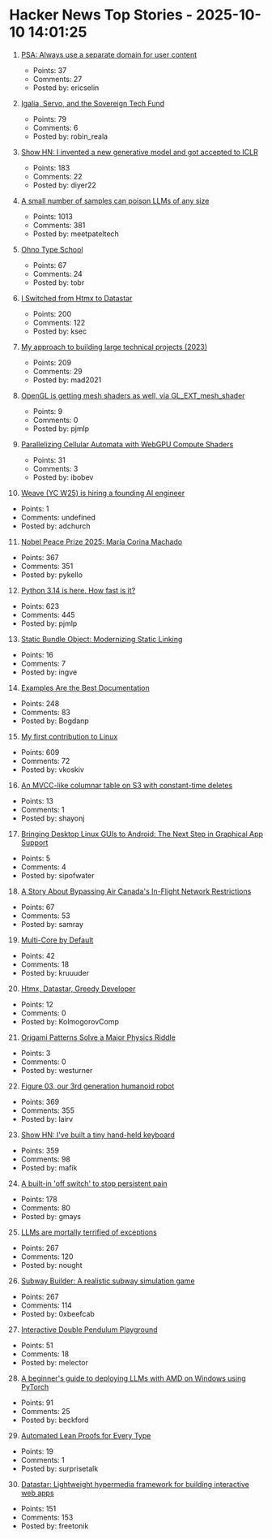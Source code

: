 # Hacker News Top Stories - 2025-10-10 14:01:25

1. [PSA: Always use a separate domain for user content](https://www.statichost.eu/blog/google-safe-browsing/)
   - Points: 37
   - Comments: 27
   - Posted by: ericselin

2. [Igalia, Servo, and the Sovereign Tech Fund](https://www.igalia.com/2025/10/09/Igalia,-Servo,-and-the-Sovereign-Tech-Fund.html)
   - Points: 79
   - Comments: 6
   - Posted by: robin_reala

3. [Show HN: I invented a new generative model and got accepted to ICLR](https://discrete-distribution-networks.github.io/)
   - Points: 183
   - Comments: 22
   - Posted by: diyer22

4. [A small number of samples can poison LLMs of any size](https://www.anthropic.com/research/small-samples-poison)
   - Points: 1013
   - Comments: 381
   - Posted by: meetpateltech

5. [Ohno Type School](https://ohnotype.co/blog/ohno-type-school-a)
   - Points: 67
   - Comments: 24
   - Posted by: tobr

6. [I Switched from Htmx to Datastar](https://everydaysuperpowers.dev/articles/why-i-switched-from-htmx-to-datastar/)
   - Points: 200
   - Comments: 122
   - Posted by: ksec

7. [My approach to building large technical projects (2023)](https://mitchellh.com/writing/building-large-technical-projects)
   - Points: 209
   - Comments: 29
   - Posted by: mad2021

8. [OpenGL is getting mesh shaders as well, via GL_EXT_mesh_shader](https://www.supergoodcode.com/mesh-shaders-in-the-current-year/)
   - Points: 9
   - Comments: 0
   - Posted by: pjmlp

9. [Parallelizing Cellular Automata with WebGPU Compute Shaders](https://vectrx.substack.com/p/webgpu-cellular-automata)
   - Points: 31
   - Comments: 3
   - Posted by: ibobev

10. [Weave (YC W25) is hiring a founding AI engineer](https://www.ycombinator.com/companies/weave-3/jobs/SqFnIFE-founding-ai-engineer)
   - Points: 1
   - Comments: undefined
   - Posted by: adchurch

11. [Nobel Peace Prize 2025: María Corina Machado](https://www.nobelprize.org/prizes/peace/2025/summary/)
   - Points: 367
   - Comments: 351
   - Posted by: pykello

12. [Python 3.14 is here. How fast is it?](https://blog.miguelgrinberg.com/post/python-3-14-is-here-how-fast-is-it)
   - Points: 623
   - Comments: 445
   - Posted by: pjmlp

13. [Static Bundle Object: Modernizing Static Linking](https://medium.com/@eyal.itkin/static-bundle-object-modernizing-static-linking-f1be36175064)
   - Points: 16
   - Comments: 7
   - Posted by: ingve

14. [Examples Are the Best Documentation](https://rakhim.exotext.com/examples-are-the-best-documentation)
   - Points: 248
   - Comments: 83
   - Posted by: Bogdanp

15. [My first contribution to Linux](https://vkoskiv.com/first-linux-patch/)
   - Points: 609
   - Comments: 72
   - Posted by: vkoskiv

16. [An MVCC-like columnar table on S3 with constant-time deletes](https://www.shayon.dev/post/2025/277/an-mvcc-like-columnar-table-on-s3-with-constant-time-deletes/)
   - Points: 13
   - Comments: 1
   - Posted by: shayonj

17. [Bringing Desktop Linux GUIs to Android: The Next Step in Graphical App Support](https://www.linuxjournal.com/content/bringing-desktop-linux-guis-android-next-step-graphical-app-support)
   - Points: 5
   - Comments: 4
   - Posted by: sipofwater

18. [A Story About Bypassing Air Canada's In-Flight Network Restrictions](https://ramsayleung.github.io/en/post/2025/a_story_about_bypassing_air_canadas_in-flight_network_restrictions/)
   - Points: 67
   - Comments: 53
   - Posted by: samray

19. [Multi-Core by Default](https://www.rfleury.com/p/multi-core-by-default)
   - Points: 42
   - Comments: 18
   - Posted by: kruuuder

20. [Htmx, Datastar, Greedy Developer](https://drshapeless.com/blog/posts/htmx,-datastar,-greedy-developer.html)
   - Points: 12
   - Comments: 0
   - Posted by: KolmogorovComp

21. [Origami Patterns Solve a Major Physics Riddle](https://www.quantamagazine.org/origami-patterns-solve-a-major-physics-riddle-20251006/)
   - Points: 3
   - Comments: 0
   - Posted by: westurner

22. [Figure 03, our 3rd generation humanoid robot](https://www.figure.ai/news/introducing-figure-03)
   - Points: 369
   - Comments: 355
   - Posted by: lairv

23. [Show HN: I've built a tiny hand-held keyboard](https://github.com/mafik/keyer)
   - Points: 359
   - Comments: 98
   - Posted by: mafik

24. [A built-in 'off switch' to stop persistent pain](https://penntoday.upenn.edu/news/select-neurons-brainstem-may-hold-key-treating-chronic-pain)
   - Points: 178
   - Comments: 80
   - Posted by: gmays

25. [LLMs are mortally terrified of exceptions](https://twitter.com/karpathy/status/1976077806443569355)
   - Points: 267
   - Comments: 120
   - Posted by: nought

26. [Subway Builder: A realistic subway simulation game](https://www.subwaybuilder.com/)
   - Points: 267
   - Comments: 114
   - Posted by: 0xbeefcab

27. [Interactive Double Pendulum Playground](https://theabbie.github.io/DoublePendulum/)
   - Points: 51
   - Comments: 18
   - Posted by: melector

28. [A beginner's guide to deploying LLMs with AMD on Windows using PyTorch](https://gpuopen.com/learn/pytorch-windows-amd-llm-guide/)
   - Points: 91
   - Comments: 25
   - Posted by: beckford

29. [Automated Lean Proofs for Every Type](https://www.galois.com/articles/automated-lean-proofs-for-every-type)
   - Points: 19
   - Comments: 1
   - Posted by: surprisetalk

30. [Datastar: Lightweight hypermedia framework for building interactive web apps](https://data-star.dev/)
   - Points: 151
   - Comments: 153
   - Posted by: freetonik

